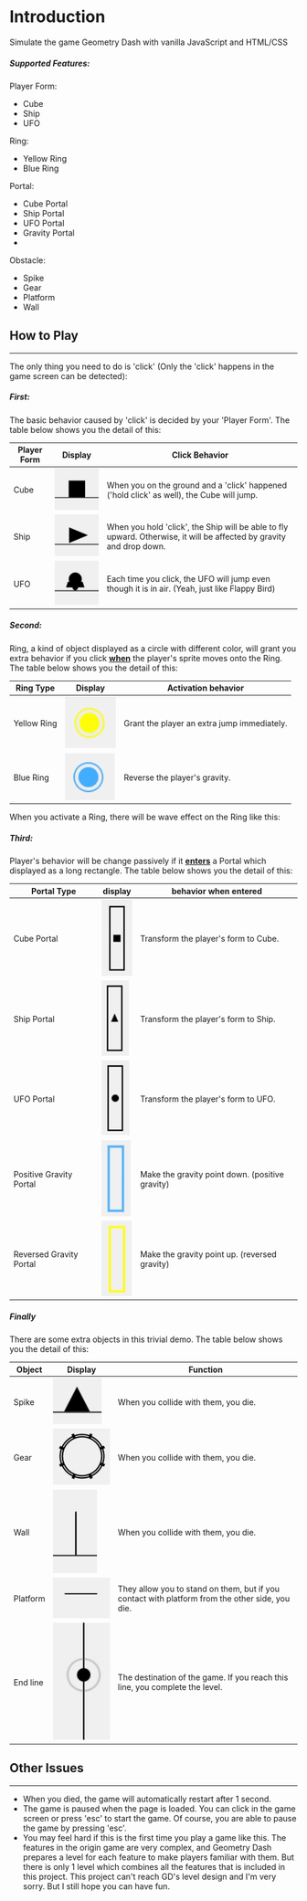 # Introduction

Simulate the game Geometry Dash with vanilla JavaScript and HTML/CSS

##### Supported Features:

Player Form:

- Cube
- Ship
- UFO

Ring: 
- Yellow Ring
- Blue Ring

Portal:
- Cube Portal
- Ship Portal
- UFO Portal
- Gravity Portal
- 
Obstacle:
- Spike
- Gear
- Platform
- Wall

## How to Play

--------------------

The only thing you need to do is 'click' (Only the 'click' happens in the game screen can be detected):

##### First: 

The basic behavior caused by 'click' is decided by your 'Player Form'. The table below shows you the detail of this:

| Player Form | Display           | Click Behavior                                               |
| ----------- | ----------------- | ------------------------------------------------------------ |
| Cube        | ![](img/cube.JPG) | When you on the ground and a 'click' happened ('hold click' as well), the Cube will jump. |
| Ship        | ![](img/ship.JPG) | When you hold 'click', the Ship will be able to fly upward. Otherwise, it will be affected by gravity and drop down. |
| UFO         | ![](img/ufo.JPG)  | Each time you click, the UFO will jump even though it is in air. (Yeah, just like Flappy Bird) |

##### Second:

Ring, a kind of object displayed as a circle with different color, will grant you extra behavior if you click <u>**when**</u> the player's sprite moves onto the Ring. The table below shows you the detail of this:

| Ring Type   | Display                  | Activation behavior                         |
| ----------- | ------------------------ | ------------------------------------------- |
| Yellow Ring | ![](img/yellow_ring.JPG) | Grant the player an extra jump immediately. |
| Blue Ring   | ![](img/blue_ring.JPG)   | Reverse the player's gravity.               |

When you activate a Ring, there will be wave effect on the Ring like this: 

##### Third:

Player's behavior will be change passively if it <u>**enters**</u> a Portal which displayed as a long rectangle. The table below shows you the detail of this:

| Portal Type             | display                       | behavior when entered                           |
| ----------------------- | ----------------------------- | ----------------------------------------------- |
| Cube Portal             | ![](img/cube_portal.JPG)      | Transform the player's form to Cube.            |
| Ship Portal             | ![](img/ship_portal.JPG)      | Transform the player's form to Ship.            |
| UFO Portal              | ![](img/ufo_portal.JPG)       | Transform the player's form to UFO.             |
| Positive Gravity Portal | ![](img/gravity_portal_1.JPG) | Make the gravity point down. (positive gravity) |
| Reversed Gravity Portal | ![](img/gravity_portal_2.JPG) | Make the gravity point up. (reversed gravity)   |

##### Finally

There are some extra objects in this trivial demo. The table below shows you the detail of this:

| Object   | Display               | Function                                                     |
| -------- | --------------------- | ------------------------------------------------------------ |
| Spike    | ![](img/spike.JPG)    | When you collide with them, you die.                         |
| Gear     | ![](img/gear.JPG)     | When you collide with them, you die.                         |
| Wall     | ![](img/wall.JPG)     | When you collide with them, you die.                         |
| Platform | ![](img/platform.JPG) | They allow you to stand on them, but if you contact with platform from the other side, you die. |
| End line | ![](img/endline.JPG)  | The destination of the game. If you reach this line, you complete the level. |

## Other Issues

--------------------

- When you died, the game will automatically restart after 1 second.
- The game is paused when the page is loaded. You can click in the game screen or press 'esc' to start the game. Of course, you are able to pause the game by pressing 'esc'.
- You may feel hard if this is the first time you play a game like this. The features in the origin game are very complex, and Geometry Dash prepares a level for each feature to make players familiar with them. But there is only 1 level which combines all the features that is included in this project. This project can't reach GD's level design and I'm very sorry. But I still hope you can have fun.